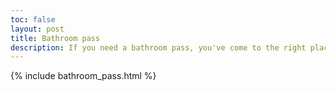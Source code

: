 ```yaml
---
toc: false
layout: post
title: Bathroom pass
description: If you need a bathroom pass, you've come to the right place.
---
```


{% include bathroom_pass.html %}